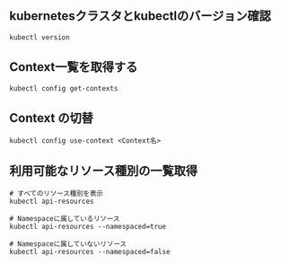 ## kubernetesクラスタとkubectlのバージョン確認
```
kubectl version
```

## Context一覧を取得する
```
kubectl config get-contexts
```

## Context の切替
```
kubectl config use-context <Context名>
```

## 利用可能なリソース種別の一覧取得
```
# すべてのリソース種別を表示
kubectl api-resources

# Namespaceに属しているリソース
kubectl api-resources --namespaced=true

# Namespaceに属していないリソース
kubectl api-resources --namespaced=false
```
